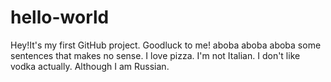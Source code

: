 # hello-world
Hey!It's my first GitHub project. Goodluck to me!
aboba aboba aboba some sentences that makes no sense. I love pizza. I'm not Italian. I don't like vodka actually. Although I am Russian.
